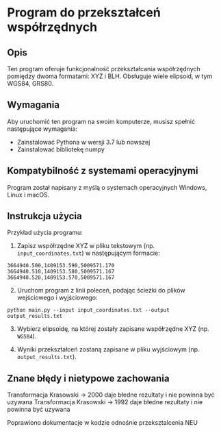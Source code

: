 # Program do przekształceń współrzędnych

## Opis

Ten program oferuje funkcjonalność przekształcania współrzędnych pomiędzy dwoma formatami: XYZ i BLH. Obsługuje wiele elipsoid, w tym WGS84, GRS80.

## Wymagania

Aby uruchomić ten program na swoim komputerze, musisz spełnić następujące wymagania:

- Zainstalować Pythona w wersji 3.7 lub nowszej
- Zainstalować bibliotekę numpy

## Kompatybilność z systemami operacyjnymi

Program został napisany z myślą o systemach operacyjnych Windows, Linux i macOS.

## Instrukcja użycia

Przykład użycia programu:

1. Zapisz współrzędne XYZ w pliku tekstowym (np. `input_coordinates.txt`) w następującym formacie:

```
3664940.500,1409153.590,5009571.170
3664940.510,1409153.580,5009571.167
3664940.520,1409153.570,5009571.167
```

2. Uruchom program z linii poleceń, podając ścieżki do plików wejściowego i wyjściowego:

```
python main.py --input input_coordinates.txt --output output_results.txt
```

3. Wybierz elipsoidę, na której zostały zapisane współrzędne XYZ (np. `WGS84`).


4. Wyniki przekształceń zostaną zapisane w pliku wyjściowym (np. `output_results.txt`).

## Znane błędy i nietypowe zachowania
Transformacja Krasowski -> 2000 daje błedne rezultaty i nie powinna być uzywana
Transformacja Krasowski -> 1992 daje błedne rezultaty i nie powinna być uzywana


Poprawiono dokumentacje w kodzie odnośnie przeksztalcenia NEU
